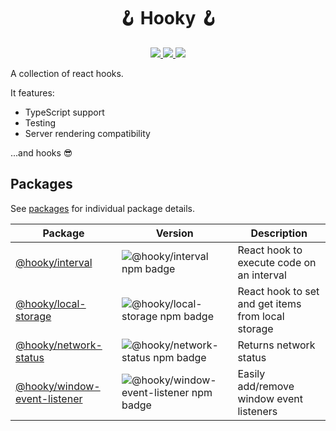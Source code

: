 <h1 align="center">🪝 Hooky 🪝</h1>

<p align="center">
  <a aria-label="License" href="https://github.com/devjmetivier/hooky/issues?q=is%3Aissue+is%3Aopen+">
    <img src="https://img.shields.io/github/issues-raw/devjmetivier/hooky" />
  </a>
  <a aria-label="License" href="https://github.com/devjmetivier/hooky/pulls?q=is%3Apr+is%3Aopen+">
    <img src="https://img.shields.io/github/issues-pr-raw/devjmetivier/hooky" />
  </a>
  <a aria-label="License" href="https://github.com/devjmetivier/hooky/blob/master/LICENSE">
    <img src="https://img.shields.io/github/license/devjmetivier/hooky" />
  </a>
<p>

A collection of react hooks.

It features:

- TypeScript support
- Testing
- Server rendering compatibility

...and hooks 😎

## Packages

See [packages](packages) for individual package details.

| Package | Version | Description |
| ------- | ------- | ----------- |
| [@hooky/interval](packages/interval) | ![@hooky/interval npm badge](https://img.shields.io/npm/v/@hooky/interval) | React hook to execute code on an interval |
| [@hooky/local-storage](packages/local-storage) | ![@hooky/local-storage npm badge](https://img.shields.io/npm/v/@hooky/local-storage) | React hook to set and get items from local storage |
| [@hooky/network-status](packages/network-status) | ![@hooky/network-status npm badge](https://img.shields.io/npm/v/@hooky/network-status) | Returns network status |
| [@hooky/window-event-listener](packages/window-event-listener) | ![@hooky/window-event-listener npm badge](https://img.shields.io/npm/v/@hooky/window-event-listener) | Easily add/remove window event listeners |
